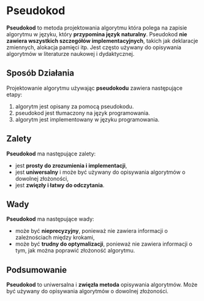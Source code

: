 # Pseudokod

**Pseudokod** to metoda projektowania algorytmu która polega na zapisie algorytmu w języku, który **przypomina język naturalny**. Pseudokod **nie zawiera wszystkich szczegółów implementacyjnych**, takich jak deklaracje zmiennych, alokacja pamięci itp. Jest często używany do opisywania algorytmów w literaturze naukowej i dydaktycznej.

## Sposób Działania
Projektowanie algorytmu używając **pseudokodu** zawiera następujące etapy:
1. algorytm jest opisany za pomocą pseudokodu.
2. pseudokod jest tłumaczony na język programowania.
3. algorytm jest implementowany w języku programowania.

## Zalety
**Pseudokod** ma następujące zalety:
- jest **prosty do zrozumienia i implementacji**,
- jest **uniwersalny** i może być używany do opisywania algorytmów o dowolnej złożoności,
- jest **zwięzły i łatwy do odczytania**.

## Wady
**Pseudokod** ma następujące wady:
- może być **nieprecyzyjny**, ponieważ nie zawiera informacji o zależnościach między krokami,
- może być **trudny do optymalizacji**, ponieważ nie zawiera informacji o tym, jak można poprawić złożoność algorytmu.

## Podsumowanie
**Pseudokod** to uniwersalna i **zwięzła metoda** opisywania algorytmów. Może być używany do opisywania algorytmów o dowolnej złożoności.
